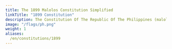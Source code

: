 ```yaml
---
title: The 1899 Malolos Constitution Simplified
linkTitle: "1899 Constitution"
description: The Constitution Of The Republic Of The Philippines (malolos Convention)
image: "/flags/ph.png"
weight: 1
aliases:
  /en/constitutions/1899
---
```

